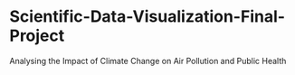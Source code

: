 # Scientific-Data-Visualization-Final-Project
Analysing the Impact of Climate Change on Air Pollution and Public Health
